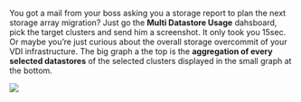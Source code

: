 You got a mail from your boss asking you a storage report to plan the next storage array migration? Just go the **Multi Datastore Usage** dahsboard, pick the target clusters and send him a screenshot. It only took you 15sec. Or maybe you’re just curious about the overall storage overcommit of your VDI infrastructure. The big graph a the top is the **aggregation of every selected datastores** of the selected clusters displayed in the small graph at the bottom.

[![](/media/vmware_multi_datastore.png)](http://www.poligraf.io/vmware_multi_datastore-2/)
